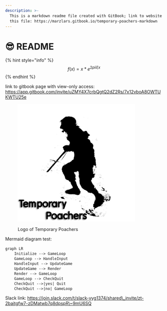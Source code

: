 ```yaml
---
description: >-
  This is a markdown readme file created with GitBook; link to website view of
  this file: https://marzlars.gitbook.io/temporary-poachers-markdown
---
```


# 😎 README

{% hint style="info" %}
$$f(x) = x * e^{2 pi i \xi x}$$
{% endhint %}

link to gitbook page with view-only access: https://app.gitbook.com/invite/uZMY4X7crbQgtQ2dZ2Rs/7x12vboA8OWTUKWTU25e

<figure><img src=".gitbook/assets/TP_PFP.png" alt="Logo" width="375"><figcaption><p>Logo of Temporary Poachers</p></figcaption></figure>

Mermaid diagram test:

```mermaid
graph LR
    Initialize --> GameLoop
    GameLoop --> HandleInput
    HandleInput --> UpdateGame
    UpdateGame --> Render
    Render --> GameLoop
    GameLoop --> CheckQuit
    CheckQuit -->|yes| Quit
    CheckQuit -->|no| GameLoop
```

Slack link: https://join.slack.com/t/slack-vyg1374/shared\_invite/zt-2baitgfw7-zDMatwb7q8dpspR\~9mU6SQ
